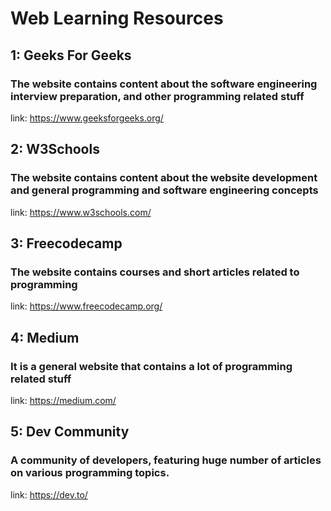 # Web Learning Resources

## 1: Geeks For Geeks
### The website contains content about the software engineering interview preparation, and other programming related stuff
link: https://www.geeksforgeeks.org/

## 2: W3Schools
### The website contains content about the website development and general programming and software engineering concepts
link: https://www.w3schools.com/

## 3: Freecodecamp
### The website contains courses and short articles related to programming
link: https://www.freecodecamp.org/

## 4: Medium
### It is a general website that contains a lot of programming related stuff
link: https://medium.com/

## 5: Dev Community
### A community of developers, featuring huge number of articles on various programming topics.
link: https://dev.to/
